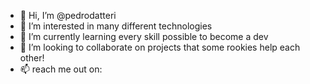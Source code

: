 - 👋 Hi, I’m @pedrodatteri
- 👀 I’m interested in many different technologies
- 🌱 I’m currently learning every skill possible to become a dev
- 💞️ I’m looking to collaborate on projects that some rookies help each other!
- 📫 reach me out on:

<!---
pedrodatteri/pedrodatteri is a ✨ special ✨ repository because its `README.md` (this file) appears on your GitHub profile.
You can click the Preview link to take a look at your changes.
--->
